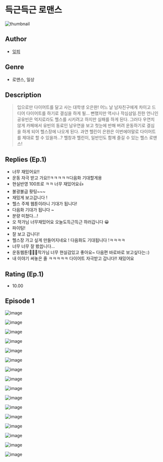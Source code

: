 # 득근득근 로맨스
![thumbnail](https://image-comic.pstatic.net/user_contents_data/challenge_comic/2023/05/24/upload_7003721063643361845_480x623.jpeg)

## Author
- [잎피](https://comic.naver.com/artistTitle?id=367079)

## Genre
- 로맨스, 일상

## Description
> 입으로만 다이어트를 달고 사는 대학생 오은완! 어느 날 남자친구에게 차이고 드디어 다이어트를 하기로 결심을 하게 될... 뻔했지만 역시나 작심삼일.친한 언니인 공유빈은 억지로라도 헬스를 시키려고 하지만 실패를 하게 된다. 그러다 우연치 않게 카페에서 유빈의 동료인 남우연을 보고 첫눈에 반해 버려 운동하기로 결심을 하게 되어 헬스장에 나오게 된다. 과연 헬린이 은완은 이번에야말로 다이어트를 제대로 할 수 있을까...? 헬창과 헬린이, 일반인도 함께 즐길 수 있는 헬스 로맨스!

## Replies (Ep.1)
- 너무 재밌어요!!
- 운동 자극 받고 가요!!ㅋㅋㅋㅋㅋ다음화 기대할게용
- 현실반영 100프로 ㅋㅋ 너무 재밌어요👍
- 불광불급 홧팅~~~
- 재밌게 보고갑니다 !
- 헬스 주제 웹툰이라니 기대가 됩니다!
- 다음화 기대가 됩니다 ~
- 분량 미쳤다...!
- 오 작가님 너무재밌어요 오늘도득근득근 하러갑니다 😀
- 파이팅!
- 잘 보고 갑니다!
- 헬스장 가고 싶게 만들어지네요 ! 다음화도 기대됩니다 !ㅋㅋㅋㅋ
- 너무 너무 잘 봤씁니다...
- 운동웹툰!💓💓💓작가님 너무 현실감있고 좋아요~ 다음편 바로바로 보고싶다는::)
- 내 이야기 써놓은 줄 ㅋㅋㅋㅋㅋ 다이어트 자극받고 갑니다!! 재밌어요

## Rating (Ep.1)
- 10.00

## Episode 1
![image](https://image-comic.pstatic.net/user_contents_data/challenge_comic/2023/05/25/367079/upload_3559642743828854116.jpeg)

![image](https://image-comic.pstatic.net/user_contents_data/challenge_comic/2023/05/25/367079/upload_3906084546896159841.jpeg)

![image](https://image-comic.pstatic.net/user_contents_data/challenge_comic/2023/05/25/367079/upload_3631089001533038900.jpeg)

![image](https://image-comic.pstatic.net/user_contents_data/challenge_comic/2023/05/25/367079/upload_3977021729992435041.jpeg)

![image](https://image-comic.pstatic.net/user_contents_data/challenge_comic/2023/05/25/367079/upload_3702632040587878710.jpeg)

![image](https://image-comic.pstatic.net/user_contents_data/challenge_comic/2023/05/25/367079/upload_3702856529938363702.jpeg)

![image](https://image-comic.pstatic.net/user_contents_data/challenge_comic/2023/05/25/367079/upload_3907214857731334756.jpeg)

![image](https://image-comic.pstatic.net/user_contents_data/challenge_comic/2023/05/25/367079/upload_4063712931147296820.jpeg)

![image](https://image-comic.pstatic.net/user_contents_data/challenge_comic/2023/05/25/367079/upload_3834026055176435766.jpeg)

![image](https://image-comic.pstatic.net/user_contents_data/challenge_comic/2023/05/25/367079/upload_3545518413046102118.jpeg)

![image](https://image-comic.pstatic.net/user_contents_data/challenge_comic/2023/05/25/367079/upload_3559306297565721445.jpeg)

![image](https://image-comic.pstatic.net/user_contents_data/challenge_comic/2023/05/25/367079/upload_4049071636726886757.jpeg)

![image](https://image-comic.pstatic.net/user_contents_data/challenge_comic/2023/05/25/367079/upload_3977072329777111348.jpeg)

![image](https://image-comic.pstatic.net/user_contents_data/challenge_comic/2023/05/25/367079/upload_7363495583341163618.jpeg)

![image](https://image-comic.pstatic.net/user_contents_data/challenge_comic/2023/05/25/367079/upload_3905519595437765170.jpeg)

![image](https://image-comic.pstatic.net/user_contents_data/challenge_comic/2023/05/25/367079/upload_7004332590364713524.jpeg)
